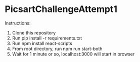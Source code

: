 # PicsartChallengeAttempt1

Instructions:
1. Clone this repository
2. Run pip install -r requirements.txt
3. Run npm install react-scripts
4. From root directory, run npm run start-both
5. Wait for 1 minute or so, localhost:3000 will start in browser
